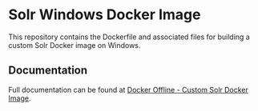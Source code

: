 # Solr Windows Docker Image
This repository contains the Dockerfile and associated files for building a custom Solr Docker image on Windows.

## Documentation
Full documentation can be found at [Docker Offline - Custom Solr Docker Image](https://reedelsevier-my.sharepoint.com/:w:/r/personal/osypovay_science_regn_net/Documents/Documents/Elsevier/JPOC/Docker%20offline/Docker%20Offline.docx?d=wb2b34869ca2a4b4f83e389fbb32a95df&csf=1&web=1&e=qJowI4&nav=eyJoIjoiMTIwOTE5MDg4NSJ9).
